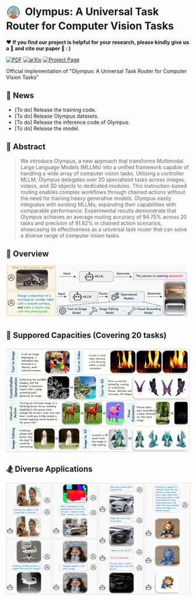 # <img src="https://github.com/yuanze-lin/Olympus/blob/main/asset/olympus.png" alt="icon" width="40" height="40" style="vertical-align:middle; margin-right:5px;" /> Olympus: A Universal Task Router for Computer Vision Tasks <br /> 
**:hearts: If you find our project is helpful for your research, please kindly give us a :star2: and cite our paper :bookmark_tabs:   : )**

[![PDF](https://img.shields.io/badge/PDF-Download-orange?style=flat-square&logo=adobeacrobatreader&logoColor=white)](https://openaccess.thecvf.com/content/CVPR2024/papers/)
[![arXiv](https://img.shields.io/badge/arXiv-2412.svg)](https://arxiv.org/pdf/2412) 
[![Project Page](https://img.shields.io/badge/Project%20Page-Visit%20Now-0078D4?style=flat-square&logo=googlechrome&logoColor=white)](https://yuanze-lin.me/Olympus_page/)

Official implementation of "Olympus: A Universal Task Router for Computer Vision Tasks" 

## :loudspeaker:  News
- [To do] Release the training code.
- [To do] Release Olympus datasets.
- [To do] Release the inference code of Olympus.
- [To do] Release the model.

## :page_facing_up: Abstract

> We introduce Olympus, a new approach that transforms Multimodal Large Language Models (MLLMs) into a unified framework capable of handling a wide array of computer vision tasks. Utilizing a controller MLLM, Olympus delegates over 20 specialized tasks across images, videos, and 3D objects to dedicated modules. This instruction-based routing enables complex workflows through chained actions without the need for training heavy generative models. Olympus easily integrates with existing MLLMs, expanding their capabilities with comparable performance. Experimental results demonstrate that Olympus achieves an average routing accuracy of 94.75% across 20 tasks and precision of 91.82% in chained action scenarios, showcasing its effectiveness as a universal task router that can solve a diverse range of computer vision tasks.

## :low_brightness: Overview 

![image](https://github.com/yuanze-lin/Olympus/blob/main/asset/overview.png)


## :crystal_ball: Suppored Capacities (Covering 20 tasks)

![image](https://github.com/yuanze-lin/Olympus/blob/main/asset/capacities.png)


## :snowboarder: Diverse Applications

![image](https://github.com/yuanze-lin/Olympus/blob/main/asset/application.png)
